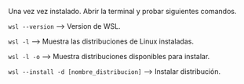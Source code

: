 
Una vez vez instalado. Abrir la terminal y probar siguientes comandos.

`wsl --version` --> Version de WSL.

`wsl -l` --> Muestra las distribuciones de Linux instaladas.

`wsl -l -o` --> Muestra distribuciones disponibles para instalar.

`wsl --install -d [nombre_distribucion]` --> Instalar distribución.


